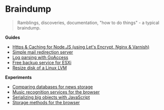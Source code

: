 # Braindump

> Ramblings, discoveries, documentation, "how to do things" - a typical braindump.

**Guides**

- [Https & Caching for Node.JS (using Let's Encrypt, Nginx & Varnish)](./https-and-caching-for-nodejs.md)
- [Simple mail redirection server](./simple-mail-redirection-server.md)
- [Log parsing with GoAccess](./log-parsing-with-goaccess.md)
- [Free backup service for ESXi](./free-backup-service-for-esxi.md)
- [Resize disk of a Linux LVM](./resize-disk-of-a-linux-lvm.md)

**Experiments**

- [Comparing databases for news storage](./comparing-databases-for-news-storage.md)
- [Music recognition services for the browser](./music-recognition-services-for-the-browser.md)
- [Serializing big objects with JavaScript](./serializing-big-objects-with-javascript.md)
- [Storage methods for the browser](./storage-methods-for-the-browser.md)